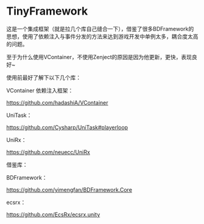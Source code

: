 # TinyFramework

这是一个集成框架（就是拉几个库自己缝合一下），借鉴了很多BDFramework的思想，使用了依赖注入与事件分发的方法来达到游戏开发中单例太多，耦合度太高的问题。


至于为什么使用VContainer，不使用Zenject的原因是因为他更新，更快，表现良好~


使用前最好了解下以下几个库：


VContainer 依赖注入框架：


https://github.com/hadashiA/VContainer


UniTask：


https://github.com/Cysharp/UniTask#playerloop


UniRx：


https://github.com/neuecc/UniRx


借鉴库：


BDFramework：


https://github.com/yimengfan/BDFramework.Core


ecsrx：


https://github.com/EcsRx/ecsrx.unity
